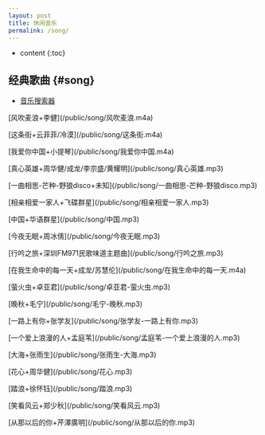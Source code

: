 ```yaml
---
layout: post
title: 休闲音乐
permalink: /song/
---
```


* content
{:toc}


经典歌曲								{#song}
-----------------------------------------------------------------
+ [音乐搜索器](http://www.musictool.top/)

<p>[风吹麦浪+李健](/public/song/风吹麦浪.m4a)</p>

<p>[这条街+云菲菲/冷漠](/public/song/这条街.m4a)</p>

<p>[我爱你中国+小提琴](/public/song/我爱你中国.m4a)</p>

<p>[真心英雄+周华健/成龙/李宗盛/黄耀明](/public/song/真心英雄.mp3)</p>

<p>[一曲相思-芒种-野狼disco+未知](/public/song/一曲相思-芒种-野狼disco.mp3)</p>

<p>[相亲相爱一家人+飞碟群星](/public/song/相亲相爱一家人.mp3)</p>

<p>[中国+华语群星](/public/song/中国.mp3)</p>

<p>[今夜无眠+周冰倩](/public/song/今夜无眠.mp3)</p>

<p>[行吟之旅+深圳FM971民歌味道主题曲](/public/song/行吟之旅.mp3)</p>

<p>[在我生命中的每一天+成龙/苏慧伦](/public/song/在我生命中的每一天.m4a)</p>

<p>[萤火虫+卓亚君](/public/song/卓亚君-萤火虫.mp3)</p>

<p>[晚秋+毛宁](/public/song/毛宁-晚秋.mp3)</p>

<p>[一路上有你+张学友](/public/song/张学友-一路上有你.mp3)</p>

<p>[一个爱上浪漫的人+孟庭苇](/public/song/孟庭苇-一个爱上浪漫的人.mp3)</p>

<p>[大海+张雨生](/public/song/张雨生-大海.mp3)</p>

<p>[花心+周华健](/public/song/花心.mp3)</p>

<p>[踏浪+徐怀钰](/public/song/踏浪.mp3)</p>

<p>[笑看风云+郑少秋](/public/song/笑看风云.mp3)</p>

<p>[从那以后的你+芹澤廣明](/public/song/从那以后的你.mp3)</p>